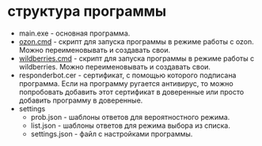 # структура программы

- main.exe - основная программа.
- [ozon.cmd](startfiles.md#ozon) - скрипт для запуска программы в режиме работы с ozon. Можно переименовывать и создавать свои.
- [wildberries.cmd](startfiles.md#wildberries) - скрипт для запуска программы в режиме работы с wildberries. Можно переименовывать и создавать свои.
- responderbot.cer - сертификат, с помощью которого подписана программа. Если на программу ругается антивирус, то можно попробовать добавить этот сертификат в доверенные или просто добавить программу в доверенные.
- settings
    - prob.json - шаблоны ответов для вероятностного режима.
    - list.json - шаблоны ответов для режима выбора из списка.
    - settings.json - файл с настройками программы.
